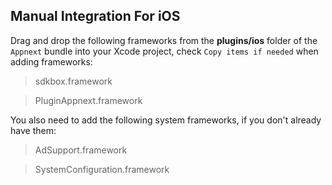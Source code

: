 ## Manual Integration For iOS
Drag and drop the following frameworks from the __plugins/ios__ folder of the `Appnext` bundle into your Xcode project, check `Copy items if needed` when
adding frameworks:

> sdkbox.framework

> PluginAppnext.framework

You also need to add the following system frameworks, if you don't already have them:

> AdSupport.framework

> SystemConfiguration.framework
